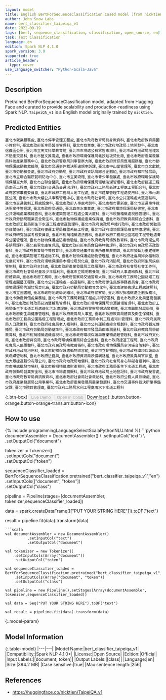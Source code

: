 ```yaml
---
layout: model
title: English BertForSequenceClassification Cased model (from nicktien)
author: John Snow Labs
name: bert_classifier_taipeiqa_v1
date: 2022-09-19
tags: [bert, sequence_classification, classification, open_source, en]
task: Text Classification
language: en
edition: Spark NLP 4.1.0
spark_version: 3.0
supported: true
article_header:
  type: cover
use_language_switcher: "Python-Scala-Java"
---
```


## Description

Pretrained BertForSequenceClassification model, adapted from Hugging Face and curated to provide scalability and production-readiness using Spark NLP. `TaipeiQA_v1` is a English model originally trained by `nicktien`.

## Predicted Entities

`臺北市就業服務處`, `臺北市停車管理工程處`, `臺北市政府教育局終身教育科`, `臺北市政府教育局國小教育科`, `臺北市政府衛生局醫事管理科`, `臺北市商業處`, `臺北市政府地政局土地開發科`, `臺北市信義區公所`, `臺北市立天文科學教育館`, `臺北市市場處公有零售市場科`, `臺北市政府地政局地權及不動產交易科`, `臺北市藝文推廣處`, `臺北市政府環境保護局北投垃圾焚化廠`, `臺北市政府產業發展局科技產業服務中心`, `臺北市政府警察局刑事警察大隊`, `臺北市政府資訊局應用服務組`, `臺北市動物保護處動物救援隊`, `臺北市交通事件裁決所違規申訴課`, `臺北市中山堂管理所`, `臺北市立文獻館`, `臺北市勞動檢查處`, `臺北市政府勞動局`, `臺北市政府資訊局綜合企劃組`, `臺北市政府都市發展局`, `臺北市立聯合醫院昆明防治中心`, `臺北市立美術館`, `臺北市青少年發展處`, `臺北市政府環境保護局環保稽查大隊`, `臺北市立聯合醫院`, `臺北市政府環境保護局環境清潔管理科`, `臺北市政府捷運工程局南區工程處`, `臺北市政府交通局交通治理科`, `臺北市政府工務局新建工程處工程配合科`, `臺北市政府客家事務委員會`, `臺北市政府工務局大地工程處`, `臺北市建築管理工程處使用科`, `臺北市內湖區公所`, `臺北市市政大樓公共事務管理中心`, `臺北市政府社會局`, `臺北市公共運輸處大眾運輸科`, `臺北市交通管制工程處設施科`, `臺北市政府人事處考訓科`, `臺北市都市更新處`, `臺北市交通事件裁決所案件管理課`, `臺北市政府交通局`, `臺北自來水事業處`, `臺北市政府環境保護局秘書室`, `臺北市公共運輸處業務稽查科`, `臺北市建築管理工程處公寓大廈科`, `臺北市稅捐稽徵處稅務管理科`, `臺北市政府勞動局職業安全衛生科`, `臺北市動物保護處產業保育組`, `臺北市政府教育局綜合企劃科`, `臺北市政府工務局衛生下水道工程處營運管理科`, `臺北市政府民政局戶籍行政科`, `臺北市政府勞動局勞資關係科`, `臺北市政府捷運工程局機電系統工程處`, `臺北市政府環境保護局廢棄物處理場`, `臺北市政府研究發展考核委員會`, `臺北市稅捐稽徵處法務科`, `臺北市政府工務局公園路燈工程管理處青年公園管理所`, `臺北市動物保護處防疫檢驗組`, `臺北市政府教育局特殊教育科`, `臺北市政府衛生局長期照護科`, `臺北翡翠水庫管理局`, `臺北市政府衛生局食品藥物管理科`, `臺北市政府民政局區政監督科`, `臺北市政府教育局中等教育科`, `臺北市交通事件裁決所違規裁罰課`, `臺北市勞動力重建運用處`, `臺北市建築管理工程處施工科`, `臺北市動物保護處動物管理組`, `臺北市政府社會局婦女福利及兒童托育科`, `臺北市政府環境保護局木柵垃圾焚化廠`, `臺北市政府消防局`, `臺北市政府衛生局疾病管制科`, `臺北市政府主計處`, `臺北市政府產業發展局工商服務科`, `臺北市政府社會局社會工作科`, `臺北市政府社會局兒童及少年福利科`, `臺北市立陽明教養院`, `臺北市政府人事處給與科`, `臺北市政府體育局`, `臺北市政府工務局`, `臺北市政府警察局交通警察大隊`, `臺北市政府工務局公園路燈工程管理處園藝工程隊`, `臺北市公共運輸處一般運輸科`, `臺北市政府原住民族事務委員會`, `臺北市政府環境保護局內湖垃圾焚化廠`, `臺北市政府勞動局勞動教育文化科`, `臺北市建築管理工程處建照科`, `臺北市立圖書館`, `臺北市政府地政局測繪科`, `臺北市政府警察局`, `臺北市稅捐稽徵處企劃服務科`, `臺北市動產質借處業務組`, `臺北市政府工務局新建工程處共同管道科`, `臺北市政府文化局藝術發展科`, `臺北市政府財政局菸酒暨稅務管理科`, `臺北市政府環境保護局資源循環管理科`, `臺北市政府工務局衛生下水道工程處迪化污水處理廠`, `臺北市政府警察局婦幼警察隊`, `臺北市職能發展學院`, `臺北市政府衛生局健康管理科`, `臺北市政府教育局人事室`, `臺北市政府教育局體育及衛生保健科`, `臺北市政府工務局公園路燈工程管理處`, `臺北市政府工務局水利工程處河川管理科`, `臺北市政府民政局人口政策科`, `臺北市政府社會局老人福利科`, `臺北市公共運輸處綜合規劃科`, `臺北市政府觀光傳播局`, `臺北市政府勞動局勞動基準科`, `臺北市政府都市發展局都市測量科`, `臺北市政府教育局學前教育科`, `臺北市稅捐稽徵處機會稅科`, `臺北市政府環境保護局廢棄物處理管理科`, `臺北市政府文化局`, `臺北市政府兵役局`, `臺北市政府環境保護局綜合企劃科`, `臺北市政府捷運工程局`, `臺北市政府社會局人民團體科`, `臺北市政府民政局宗教禮俗科`, `臺北市政府環境保護局空污噪音防制科`, `臺北市政府地政局地用科`, `臺北市動物保護處動物收容組`, `臺北市立動物園`, `臺北市政府環境保護局水質病媒管制科`, `臺北市政府法務局`, `臺北市政府資訊局設備網路組`, `臺北市政府教育局軍訓室`, `臺北大眾捷運股份有限公司`, `臺北市政府地政局地價科`, `臺北市政府社會局身心障礙者福利科`, `臺北市市場處批發市場科`, `臺北市稅捐稽徵處財產稅科`, `臺北市政府工務局衛生下水道工程處`, `臺北市政府勞動局就業安全科`, `臺北市市場處攤販科`, `臺北市政府地政局土地登記科`, `臺北市政府秘書處`, `臺北市政府教育局資訊教育科`, `臺北市政府社會局社會救助科`, `臺北市政府公務人員訓練處`, `臺北市政府產業發展局公用事業科`, `臺北市政府產業發展局農業發展科`, `臺北市交通事件裁決所肇事鑑定課`, `臺北市殯葬管理處`, `臺北市政府工務局水利工程處雨水下水道工程科`

{:.btn-box}
<button class="button button-orange" disabled>Live Demo</button>
<button class="button button-orange" disabled>Open in Colab</button>
[Download](https://s3.amazonaws.com/auxdata.johnsnowlabs.com/public/models/bert_classifier_taipeiqa_v1_en_4.1.0_3.0_1663607358239.zip){:.button.button-orange.button-orange-trans.arr.button-icon}

## How to use



<div class="tabs-box" markdown="1">
{% include programmingLanguageSelectScalaPythonNLU.html %}
```python
documentAssembler = DocumentAssembler() \
        .setInputCol("text") \
        .setOutputCol("document")

tokenizer = Tokenizer() \
    .setInputCols("document") \
    .setOutputCol("token")

sequenceClassifier_loaded = BertForSequenceClassification.pretrained("bert_classifier_taipeiqa_v1","en") \
    .setInputCols(["document", "token"]) \
    .setOutputCol("class")

pipeline = Pipeline(stages=[documentAssembler, tokenizer,sequenceClassifier_loaded])

data = spark.createDataFrame([["PUT YOUR STRING HERE"]]).toDF("text")

result = pipeline.fit(data).transform(data)
```
```scala
val documentAssembler = new DocumentAssembler() 
          .setInputCol("text") 
          .setOutputCol("document")

val tokenizer = new Tokenizer() 
    .setInputCols(Array("document"))
    .setOutputCol("token")

val sequenceClassifier_loaded = BertForSequenceClassification.pretrained("bert_classifier_taipeiqa_v1","en") 
    .setInputCols(Array("document", "token")) 
    .setOutputCol("class")

val pipeline = new Pipeline().setStages(Array(documentAssembler, tokenizer,sequenceClassifier_loaded))

val data = Seq("PUT YOUR STRING HERE").toDF("text")

val result = pipeline.fit(data).transform(data)
```
</div>

{:.model-param}
## Model Information

{:.table-model}
|---|---|
|Model Name:|bert_classifier_taipeiqa_v1|
|Compatibility:|Spark NLP 4.1.0+|
|License:|Open Source|
|Edition:|Official|
|Input Labels:|[document, token]|
|Output Labels:|[class]|
|Language:|en|
|Size:|384.2 MB|
|Case sensitive:|true|
|Max sentence length:|256|

## References

- https://huggingface.co/nicktien/TaipeiQA_v1